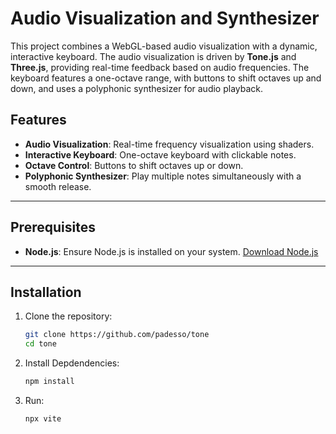 # Audio Visualization and Synthesizer

This project combines a WebGL-based audio visualization with a dynamic, interactive keyboard. The audio visualization is driven by **Tone.js** and **Three.js**, providing real-time feedback based on audio frequencies. The keyboard features a one-octave range, with buttons to shift octaves up and down, and uses a polyphonic synthesizer for audio playback.

## Features

- **Audio Visualization**: Real-time frequency visualization using shaders.
- **Interactive Keyboard**: One-octave keyboard with clickable notes.
- **Octave Control**: Buttons to shift octaves up or down.
- **Polyphonic Synthesizer**: Play multiple notes simultaneously with a smooth release.

---

## Prerequisites

- **Node.js**: Ensure Node.js is installed on your system. [Download Node.js](https://nodejs.org/)

---

## Installation

1. Clone the repository:
   ```bash
   git clone https://github.com/padesso/tone
   cd tone

2. Install Depdendencies:
   ```bash
   npm install
   
3. Run:
   ```bash
   npx vite
